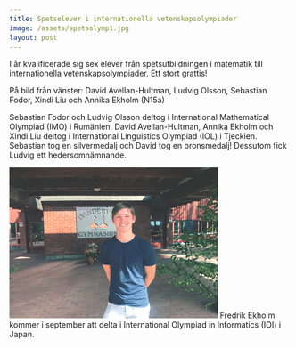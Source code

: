 ```yaml
---
title: Spetselever i internationella vetenskapsolympiader
image: /assets/spetsolymp1.jpg
layout: post
---
```

I år kvalificerade sig sex elever från spetsutbildningen i matematik till internationella vetenskapsolympiader. Ett stort grattis!

På bild från vänster: David Avellan-Hultman, Ludvig Olsson, Sebastian Fodor, Xindi Liu och Annika Ekholm (N15a)

Sebastian Fodor och Ludvig Olsson deltog i International Mathematical Olympiad (IMO) i Rumänien. David Avellan-Hultman, Annika Ekholm och Xindi Liu deltog i International Linguistics Olympiad (IOL) i Tjeckien. Sebastian tog en silvermedalj och David tog en bronsmedalj! Dessutom fick Ludvig ett hedersomnämnande.


<img src="/assets/spetsolymp2.png" alt="spetsolymp" width="374" height="271">
Fredrik Ekholm kommer i september att delta i International Olympiad in Informatics (IOI) i Japan.



